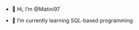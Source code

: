 - 👋 Hi, I’m @Matini97

- 🌱 I’m currently learning SQL-based programming


<!---
Matini97/Matini97 is a ✨ special ✨ repository because its `README.md` (this file) appears on your GitHub profile.
You can click the Preview link to take a look at your changes.
--->
